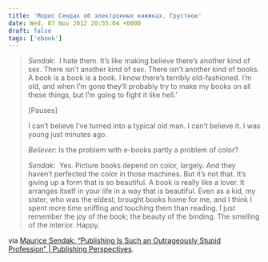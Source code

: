 ```yaml
---
title: 'Морис Сендак об электронных книжках. Грустное'
date: Wed, 07 Nov 2012 20:55:04 +0000
draft: false
tags: ['ebook']
---
```


> _Sendak_:  I hate them. It’s like making believe there’s another kind of sex. There isn’t another kind of sex. There isn’t another kind of books. A book is a book is a book. I know there’s terribly old-fashioned. I’m old, and when I’m gone they’ll probably try to make my books on all these things, but I’m going to fight it like hell.’
> 
> [Pauses\]
> 
> I can’t believe I’ve turned into a typical old man. I can’t believe it. I was young just minutes ago.
> 
> _Believer_: Is the problem with e-books partly a problem of color?
> 
> _Sendak_:  Yes. Picture books depend on color, largely. And they haven’t perfected the color in those machines. But it’s not that. It’s giving up a form that is so beautiful. A book is really like a lover. It arranges itself in your life in a way that is beautiful. Even as a kid, my sister, who was the eldest, brought books home for me, and I think I spent more time sniffing and touching them than reading. I just remember the joy of the book; the beauty of the binding. The smelling of the interior. Happy.

via [Maurice Sendak: “Publishing Is Such an Outrageously Stupid Profession” | Publishing Perspectives](http://publishingperspectives.com/2012/11/maurice-sendak-publishing-is-such-an-outrageously-stupid-profession/).